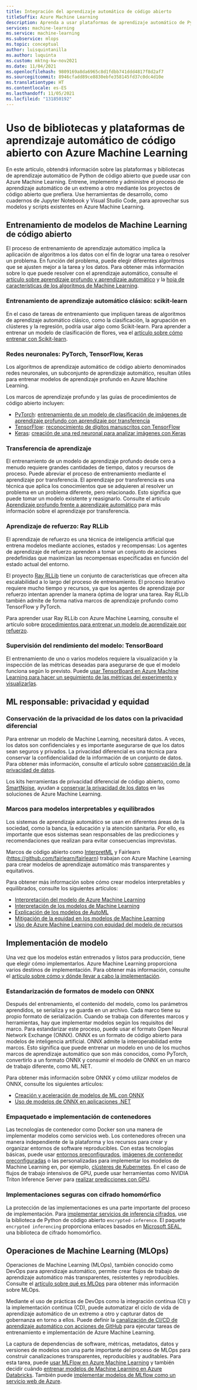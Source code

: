 ```yaml
---
title: Integración del aprendizaje automático de código abierto
titleSuffix: Azure Machine Learning
description: Aprenda a usar plataformas de aprendizaje automático de Python de código abierto para entrenar, implementar y administrar soluciones completas de aprendizaje automático en Azure Machine Learning.
services: machine-learning
ms.service: machine-learning
ms.subservice: mlops
ms.topic: conceptual
author: luisquintanilla
ms.author: luquinta
ms.custom: mktng-kw-nov2021
ms.date: 11/04/2021
ms.openlocfilehash: 9809169a8da6965c8d1fdbb741ddd4817f8d2af7
ms.sourcegitcommit: 8946cfadd89ce8830ebfe358145fd37c0dc4d10e
ms.translationtype: HT
ms.contentlocale: es-ES
ms.lasthandoff: 11/05/2021
ms.locfileid: "131850192"
---
```

# <a name="use-open-source-machine-learning-libraries-and-platforms-with-azure-machine-learning"></a>Uso de bibliotecas y plataformas de aprendizaje automático de código abierto con Azure Machine Learning

En este artículo, obtendrá información sobre las plataformas y bibliotecas de aprendizaje automático de Python de código abierto que puede usar con Azure Machine Learning. Entrene, implemente y administre el proceso de aprendizaje automático de un extremo a otro mediante los proyectos de código abierto que prefiera.  Use herramientas de desarrollo, como cuadernos de Jupyter Notebook y Visual Studio Code, para aprovechar sus modelos y scripts existentes en Azure Machine Learning.  

## <a name="train-open-source-machine-learning-models"></a>Entrenamiento de modelos de Machine Learning de código abierto

El proceso de entrenamiento de aprendizaje automático implica la aplicación de algoritmos a los datos con el fin de lograr una tarea o resolver un problema. En función del problema, puede elegir diferentes algoritmos que se ajusten mejor a la tarea y los datos. Para obtener más información sobre lo que puede resolver con el aprendizaje automático, consulte el [artículo sobre aprendizaje profundo y aprendizaje automático](./concept-deep-learning-vs-machine-learning.md) y la [hoja de características de los algoritmos de Machine Learning](algorithm-cheat-sheet.md).

### <a name="classical-machine-learning-scikit-learn"></a>Entrenamiento de aprendizaje automático clásico: scikit-learn

En el caso de tareas de entrenamiento que impliquen tareas de algoritmos de aprendizaje automático clásico, como la clasificación, la agrupación en clústeres y la regresión, podría usar algo como Scikit-learn. Para aprender a entrenar un modelo de clasificación de flores, vea el [artículo sobre cómo entrenar con Scikit-learn](how-to-train-scikit-learn.md).

### <a name="neural-networks-pytorch-tensorflow-keras"></a>Redes neuronales: PyTorch, TensorFlow, Keras

Los algoritmos de aprendizaje automático de código abierto denominados redes neuronales, un subconjunto de aprendizaje automático, resultan útiles para entrenar modelos de aprendizaje profundo en Azure Machine Learning.

Los marcos de aprendizaje profundo y las guías de procedimientos de código abierto incluyen:

 *  [PyTorch](https://github.com/pytorch/pytorch): [entrenamiento de un modelo de clasificación de imágenes de aprendizaje profundo con aprendizaje por transferencia](how-to-train-pytorch.md) 
 *  [TensorFlow](https://github.com/tensorflow/tensorflow): [reconocimiento de dígitos manuscritos con TensorFlow](how-to-train-tensorflow.md)
 *  [Keras](https://github.com/keras-team/keras): [creación de una red neuronal para analizar imágenes con Keras](how-to-train-keras.md)

### <a name="transfer-learning"></a>Transferencia de aprendizaje

El entrenamiento de un modelo de aprendizaje profundo desde cero a menudo requiere grandes cantidades de tiempo, datos y recursos de proceso. Puede abreviar el proceso de entrenamiento mediante el aprendizaje por transferencia. El aprendizaje por transferencia es una técnica que aplica los conocimientos que se adquieren al resolver un problema en un problema diferente, pero relacionado. Esto significa que puede tomar un modelo existente y reasignarlo. Consulte el artículo [Aprendizaje profundo frente a aprendizaje automático](concept-deep-learning-vs-machine-learning.md#what-is-transfer-learning) para más información sobre el aprendizaje por transferencia.

### <a name="reinforcement-learning-ray-rllib"></a>Aprendizaje de refuerzo: Ray RLLib

El aprendizaje de refuerzo es una técnica de inteligencia artificial que entrena modelos mediante acciones, estados y recompensas: Los agentes de aprendizaje de refuerzo aprenden a tomar un conjunto de acciones predefinidas que maximizan las recompensas especificadas en función del estado actual del entorno. 

El proyecto [Ray RLLib](https://github.com/ray-project/ray) tiene un conjunto de características que ofrecen alta escalabilidad a lo largo del proceso de entrenamiento. El proceso iterativo requiere mucho tiempo y recursos, ya que los agentes de aprendizaje por refuerzo intentan aprender la manera óptima de lograr una tarea.  Ray RLLib también admite de forma nativa marcos de aprendizaje profundo como TensorFlow y PyTorch.  

Para aprender usar Ray RLLib con Azure Machine Learning, consulte el artículo sobre [procedimientos para entrenar un modelo de aprendizaje por refuerzo](how-to-use-reinforcement-learning.md).

### <a name="monitor-model-performance-tensorboard"></a>Supervisión del rendimiento del modelo: TensorBoard

El entrenamiento de uno o varios modelos requiere la visualización y la inspección de las métricas deseadas para asegurarse de que el modelo funciona según lo previsto. Puede [usar TensorBoard en Azure Machine Learning para hacer un seguimiento de las métricas del experimento y visualizarlas](./how-to-monitor-tensorboard.md).

## <a name="responsible-ml-privacy-and-fairness"></a>ML responsable: privacidad y equidad

### <a name="preserve-data-privacy-with-differential-privacy"></a>Conservación de la privacidad de los datos con la privacidad diferencial

Para entrenar un modelo de Machine Learning, necesitará datos. A veces, los datos son confidenciales y es importante asegurarse de que los datos sean seguros y privados. La privacidad diferencial es una técnica para conservar la confidencialidad de la información de un conjunto de datos. Para obtener más información, consulte el artículo sobre [conservación de la privacidad de datos](concept-differential-privacy.md). 

Los kits herramientas de privacidad diferencial de código abierto, como [SmartNoise](https://github.com/opendifferentialprivacy/smartnoise-core-python), ayudan a [conservar la privacidad de los datos](how-to-differential-privacy.md) en las soluciones de Azure Machine Learning.

### <a name="frameworks-for-interpretable-and-fair-models"></a>Marcos para modelos interpretables y equilibrados

Los sistemas de aprendizaje automático se usan en diferentes áreas de la sociedad, como la banca, la educación y la atención sanitaria. Por ello, es importante que esos sistemas sean responsables de las predicciones y recomendaciones que realizan para evitar consecuencias imprevistas.

Marcos de código abierto como [InterpretML](https://github.com/interpretml/interpret/) y Fairlearn (https://github.com/fairlearn/fairlearn) trabajan con Azure Machine Learning para crear modelos de aprendizaje automático más transparentes y equitativos.

Para obtener más información sobre cómo crear modelos interpretables y equilibrados, consulte los siguientes artículos:

- [Interpretación del modelo de Azure Machine Learning](how-to-machine-learning-interpretability.md)
- [Interpretación de los modelos de Machine Learning](how-to-machine-learning-interpretability-aml.md)
- [Explicación de los modelos de AutoML](how-to-machine-learning-interpretability-automl.md)
- [Mitigación de la equidad en los modelos de Machine Learning](concept-fairness-ml.md)
- [Uso de Azure Machine Learning con equidad del modelo de recursos](how-to-machine-learning-fairness-aml.md)

## <a name="model-deployment"></a>Implementación de modelo

Una vez que los modelos están entrenados y listos para producción, tiene que elegir cómo implementarlos. Azure Machine Learning proporciona varios destinos de implementación. Para obtener más información, consulte el [artículo sobre cómo y dónde llevar a cabo la implementación](./how-to-deploy-and-where.md).

### <a name="standardize-model-formats-with-onnx"></a>Estandarización de formatos de modelo con ONNX

Después del entrenamiento, el contenido del modelo, como los parámetros aprendidos, se serializa y se guarda en un archivo. Cada marco tiene su propio formato de serialización. Cuando se trabaja con diferentes marcos y herramientas, hay que implementar modelos según los requisitos del marco. Para estandarizar este proceso, puede usar el formato Open Neural Network Exchange (ONNX). ONNX es un formato de código abierto para modelos de inteligencia artificial. ONNX admite la interoperabilidad entre marcos. Esto significa que puede entrenar un modelo en uno de los muchos marcos de aprendizaje automático que son más conocidos, como PyTorch, convertirlo a un formato ONNX y consumir el modelo de ONNX en un marco de trabajo diferente, como ML.NET.

Para obtener más información sobre ONNX y cómo utilizar modelos de ONNX, consulte los siguientes artículos:

- [Creación y aceleración de modelos de ML con ONNX](concept-onnx.md)
- [Uso de modelos de ONNX en aplicaciones .NET](how-to-use-automl-onnx-model-dotnet.md)

### <a name="package-and-deploy-models-as-containers"></a>Empaquetado e implementación de contenedores

Las tecnologías de contenedor como Docker son una manera de implementar modelos como servicios web. Los contenedores ofrecen una manera independiente de la plataforma y los recursos para crear y organizar entornos de software reproducibles. Con estas tecnologías básicas, puede usar [entornos preconfigurados](./how-to-use-environments.md), [imágenes de contenedor preconfiguradas](./how-to-deploy-custom-container.md) o las personalizadas para implementar los modelos de Machine Learning en, por ejemplo, [clústeres de Kubernetes](./how-to-deploy-azure-kubernetes-service.md?tabs=python). En el caso de flujos de trabajo intensivos de GPU, puede usar herramientas como NVIDIA Triton Inference Server para [realizar predicciones con GPU](how-to-deploy-with-triton.md?tabs=python).

### <a name="secure-deployments-with-homomorphic-encryption"></a>Implementaciones seguras con cifrado homomórfico

La protección de las implementaciones es una parte importante del proceso de implementación. Para [implementar servicios de inferencia cifrados](how-to-homomorphic-encryption-seal.md), use la biblioteca de Python de código abierto `encrypted-inference`. El paquete `encrypted inferencing` proporciona enlaces basados en [Microsoft SEAL](https://github.com/Microsoft/SEAL), una biblioteca de cifrado homomórfico.

## <a name="machine-learning-operations-mlops"></a>Operaciones de Machine Learning (MLOps)

Operaciones de Machine Learning (MLOps), también conocido como DevOps para aprendizaje automático, permite crear flujos de trabajo de aprendizaje automático más transparentes, resistentes y reproducibles. Consulte el [artículo sobre qué es MLOps](./concept-model-management-and-deployment.md) para obtener más información sobre MLOps. 

Mediante el uso de prácticas de DevOps como la integración continua (CI) y la implementación continua (CD), puede automatizar el ciclo de vida de aprendizaje automático de un extremo a otro y capturar datos de gobernanza en torno a ellos. Puede definir la [canalización de CI/CD de aprendizaje automático con acciones de GitHub](./how-to-github-actions-machine-learning.md) para ejecutar tareas de entrenamiento e implementación de Azure Machine Learning. 

La captura de dependencias de software, métricas, metadatos, datos y versiones de modelos son una parte importante del proceso de MLOps para construir canalizaciones transparentes, reproducibles y auditables. Para esta tarea, puede [usar MLFlow en Azure Machine Learning](how-to-use-mlflow.md) y también decidir cuándo [entrenar modelos de Machine Learning en Azure Databricks](./how-to-use-mlflow-azure-databricks.md). También puede [implementar modelos de MLflow como un servicio web de Azure](how-to-deploy-mlflow-models.md).